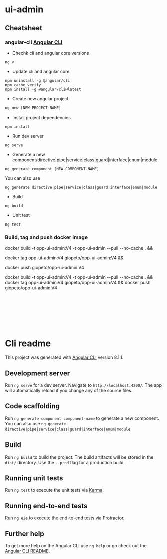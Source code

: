 # ui-admin

## Cheatsheet

### angular-cli [Angular CLI](https://www.npmjs.com/package/@angular/cli)

- Chechk cli and angular core versions

`ng v`

- Update cli and angular core

````
npm uninstall -g @angular/cli
npm cache verify
npm install -g @angular/cli@latest
````

- Create new angular project

`ng new [NEW-PROJECT-NAME]`

- Install project dependencies

`npm install`

- Run dev server

`ng serve`

- Generate a new component/directive|pipe|service|class|guard|interface|enum|module

`ng generate component [NEW-COMPONENT-NAME]`

You can also use 

`ng generate directive|pipe|service|class|guard|interface|enum|module`

- Build

`ng build`

- Unit test

`ng test`

### Build, tag and push docker image

docker build -t opp-ui-admin:V4 -t opp-ui-admin --pull --no-cache . &&

docker tag opp-ui-admin:V4 giopeto/opp-ui-admin:V4 &&

docker push giopeto/opp-ui-admin:V4


docker build -t opp-ui-admin:V4 -t opp-ui-admin --pull --no-cache . && docker tag opp-ui-admin:V4 giopeto/opp-ui-admin:V4 && docker push giopeto/opp-ui-admin:V4

````








````
# Cli readme

This project was generated with [Angular CLI](https://github.com/angular/angular-cli) version 8.1.1.

## Development server

Run `ng serve` for a dev server. Navigate to `http://localhost:4200/`. The app will automatically reload if you change any of the source files.

## Code scaffolding

Run `ng generate component component-name` to generate a new component. You can also use `ng generate directive|pipe|service|class|guard|interface|enum|module`.

## Build

Run `ng build` to build the project. The build artifacts will be stored in the `dist/` directory. Use the `--prod` flag for a production build.

## Running unit tests

Run `ng test` to execute the unit tests via [Karma](https://karma-runner.github.io).

## Running end-to-end tests

Run `ng e2e` to execute the end-to-end tests via [Protractor](http://www.protractortest.org/).

## Further help

To get more help on the Angular CLI use `ng help` or go check out the [Angular CLI README](https://github.com/angular/angular-cli/blob/master/README.md).